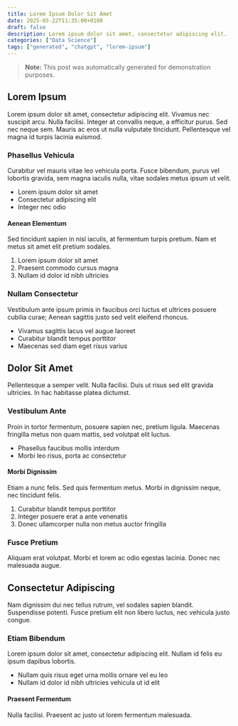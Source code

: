 ```yaml
---
title: Lorem Ipsum Dolor Sit Amet
date: 2025-05-22T11:35:00+0100
draft: false
description: Lorem ipsum dolor sit amet, consectetur adipiscing elit.
categories: ["Data Science"]
tags: ["generated", "chatgpt", "lorem-ipsum"]
---
```


> **Note:** This post was automatically generated for demonstration purposes.

## Lorem Ipsum

Lorem ipsum dolor sit amet, consectetur adipiscing elit. Vivamus nec suscipit arcu. Nulla facilisi. Integer at convallis neque, a efficitur purus. Sed nec neque sem. Mauris ac eros ut nulla vulputate tincidunt. Pellentesque vel magna id turpis lacinia euismod.

### Phasellus Vehicula

Curabitur vel mauris vitae leo vehicula porta. Fusce bibendum, purus vel lobortis gravida, sem magna iaculis nulla, vitae sodales metus ipsum ut velit.

- Lorem ipsum dolor sit amet
- Consectetur adipiscing elit
- Integer nec odio

#### Aenean Elementum

Sed tincidunt sapien in nisl iaculis, at fermentum turpis pretium. Nam et metus sit amet elit pretium sodales.

1. Lorem ipsum dolor sit amet
2. Praesent commodo cursus magna
3. Nullam id dolor id nibh ultricies

### Nullam Consectetur

Vestibulum ante ipsum primis in faucibus orci luctus et ultrices posuere cubilia curae; Aenean sagittis justo sed velit eleifend rhoncus.

- Vivamus sagittis lacus vel augue laoreet
- Curabitur blandit tempus porttitor
- Maecenas sed diam eget risus varius

## Dolor Sit Amet

Pellentesque a semper velit. Nulla facilisi. Duis ut risus sed elit gravida ultricies. In hac habitasse platea dictumst.

### Vestibulum Ante

Proin in tortor fermentum, posuere sapien nec, pretium ligula. Maecenas fringilla metus non quam mattis, sed volutpat elit luctus.

- Phasellus faucibus mollis interdum
- Morbi leo risus, porta ac consectetur

#### Morbi Dignissim

Etiam a nunc felis. Sed quis fermentum metus. Morbi in dignissim neque, nec tincidunt felis.

1. Curabitur blandit tempus porttitor
2. Integer posuere erat a ante venenatis
3. Donec ullamcorper nulla non metus auctor fringilla

### Fusce Pretium

Aliquam erat volutpat. Morbi et lorem ac odio egestas lacinia. Donec nec malesuada augue.

## Consectetur Adipiscing

Nam dignissim dui nec tellus rutrum, vel sodales sapien blandit. Suspendisse potenti. Fusce pretium elit non libero luctus, nec vehicula justo congue.

### Etiam Bibendum

Lorem ipsum dolor sit amet, consectetur adipiscing elit. Nullam id felis eu ipsum dapibus lobortis.

- Nullam quis risus eget urna mollis ornare vel eu leo
- Nullam id dolor id nibh ultricies vehicula ut id elit

#### Praesent Fermentum

Nulla facilisi. Praesent ac justo ut lorem fermentum malesuada.
